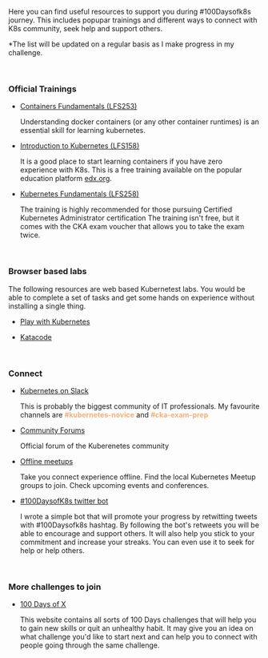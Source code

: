 


Here you can find useful resources to support you during #100Daysofk8s journey. This includes
popupar trainings and different ways to connect with K8s community, seek help and support others.

<span style="font-size:14px;">*The list will be updated on a regular basis as I make progress in my challenge.</span>

&nbsp;

### **Official Trainings**

* [Containers Fundamentals (LFS253)](https://training.linuxfoundation.org/training/containers-fundamentals/)

    Understanding docker containers (or any other container runtimes) is an essential skill for learning kubernetes.

* [Introduction to Kubernetes (LFS158)](https://training.linuxfoundation.org/training/introduction-to-kubernetes/)

    It is a good place to start learning containers if you have zero experience with K8s.
    This is a free training available on the popular education platform [edx.org](https://www.edx.org/course/introduction-to-kubernetes).

* [Kubernetes Fundamentals (LFS258)](https://training.linuxfoundation.org/training/kubernetes-fundamentals/)

    The training is highly recommended for those pursuing Certified Kubernetes Administrator certification
    The training isn't free, but it comes with the CKA exam voucher that allows you to take the exam twice.  


&nbsp;

### **Browser based labs** 
The following resources are web based Kubernetest labs. You would be able to complete a set of tasks and get some hands on experience without installing a single thing.

* [Play with Kubernetes](https://training.play-with-kubernetes.com)
    
* [Katacode](https://www.katacoda.com/courses/kubernetes)


&nbsp;

### **Connect**

* [Kubernetes on Slack](https://slack.k8s.io/)
    
    This is probably the biggest community of IT professionals. My favourite channels are <span style="color:#f0b27a">**#kubernetes-novice**</span> and <span style="color:#f0b27a">**#cka-exam-prep**</span>

* [Community Forums](https://discuss.kubernetes.io)

    Official forum of the Kuberenetes community

* [Offline meetups](https://www.meetup.com/en-AU/topics/kubernetes/) 

    Take you connect experience offline. Find the local Kubernetes Meetup groups to join. Check upcoming events and conferences.

* [#100DaysofK8s twitter bot](https://twitter.com/100DaysOfK8s)
    
    I wrote a simple bot that will promote your progress by retwitting tweets with #100Daysofk8s hashtag. By following the bot's retweets you will be able to encourage and support others. It will also help you stick to your commitment and increase your streaks. You can even use it to seek for help or help others. 


&nbsp;

### More challenges to join

* [100 Days of X](https://www.100daysofx.com)

    This website contains all sorts of 100 Days challenges that will help you to gain new skills
    or quit an unhealthy habit. It may give you an idea on what challenge you'd like to start next and
    can help you to connect with people going through the same challenge.



